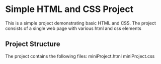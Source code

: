 # Simple HTML and CSS Project

This is a simple project demonstrating basic HTML and CSS. The project consists of a single web page with various html and css elements

## Project Structure

The project contains the following files:
miniProject.html
miniProject.css
